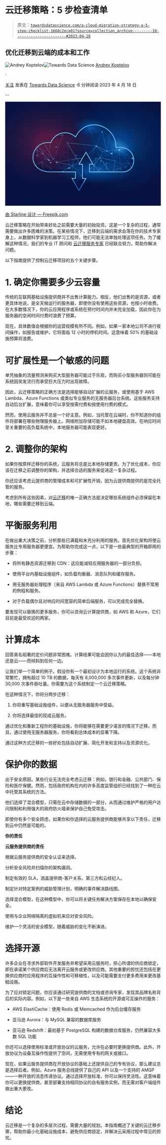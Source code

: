 # 云迁移策略：5 步检查清单

> 原文：[`towardsdatascience.com/a-cloud-migration-strategy-a-5-step-checklist-1668c2ece01?source=collection_archive---------18-----------------------#2023-04-18`](https://towardsdatascience.com/a-cloud-migration-strategy-a-5-step-checklist-1668c2ece01?source=collection_archive---------18-----------------------#2023-04-18)

## 优化迁移到云端的成本和工作

[](https://medium.com/@a.koptelov?source=post_page-----1668c2ece01--------------------------------)![Andrey Koptelov](https://medium.com/@a.koptelov?source=post_page-----1668c2ece01--------------------------------)[](https://towardsdatascience.com/?source=post_page-----1668c2ece01--------------------------------)![Towards Data Science](https://towardsdatascience.com/?source=post_page-----1668c2ece01--------------------------------) [Andrey Koptelov](https://medium.com/@a.koptelov?source=post_page-----1668c2ece01--------------------------------)

·

[关注](https://medium.com/m/signin?actionUrl=https%3A%2F%2Fmedium.com%2F_%2Fsubscribe%2Fuser%2Fd222ee3fb918&operation=register&redirect=https%3A%2F%2Ftowardsdatascience.com%2Fa-cloud-migration-strategy-a-5-step-checklist-1668c2ece01&user=Andrey+Koptelov&userId=d222ee3fb918&source=post_page-d222ee3fb918----1668c2ece01---------------------post_header-----------) 发表在 [Towards Data Science](https://towardsdatascience.com/?source=post_page-----1668c2ece01--------------------------------) ·6 分钟阅读·2023 年 4 月 18 日[](https://medium.com/m/signin?actionUrl=https%3A%2F%2Fmedium.com%2F_%2Fvote%2Ftowards-data-science%2F1668c2ece01&operation=register&redirect=https%3A%2F%2Ftowardsdatascience.com%2Fa-cloud-migration-strategy-a-5-step-checklist-1668c2ece01&user=Andrey+Koptelov&userId=d222ee3fb918&source=-----1668c2ece01---------------------clap_footer-----------)

--

[](https://medium.com/m/signin?actionUrl=https%3A%2F%2Fmedium.com%2F_%2Fbookmark%2Fp%2F1668c2ece01&operation=register&redirect=https%3A%2F%2Ftowardsdatascience.com%2Fa-cloud-migration-strategy-a-5-step-checklist-1668c2ece01&source=-----1668c2ece01---------------------bookmark_footer-----------)![](img/bce53d506d18eee35b31785e2f4c8032.png)

[由 Starline 设计 — Freepik.com](https://www.freepik.com)

云迁移策略在开始带来好处之前需要大量的初始投资。这是一个复杂的过程，通常需要做出许多困难的决策。在某些情况下，迁移到云端的需求会落在你的技术专家身上，从数据科学家到机器学习工程师，他们可能无法单独处理这项任务。为了缓解这种情况，我们的专业 IT 顾问和 [云迁移服务专家](https://www.itransition.com/cloud) 已经联合努力，帮助你解决问题。

以下指南提供了控制云迁移项目的五个关键步骤。

# 1\. 确定你需要多少云容量

传统的互联网基础设施提供商并不出售计算能力。相反，他们出售的是资源，或者更具体地说，是全天候运行的服务器，即使你没有使用这些资源，也按小时收费。在大多数情况下，你的云应用程序或系统在预付时间内并未完全加载，因此你在为服务器的空闲时间付费时浪费了预算。

现在，具体数值会根据你的运营规模有所不同。例如，如果一家本地公司不进行夜间操作，如报告或维护，它将面临 12 小时的停机时间。这意味着 50% 的基础设施预算将浪费。

# 可扩展性是一个敏感的问题

单凭抽象的流量预测来购买大型服务器可能过于乐观，而购买小型服务器则可能在系统因突发流行而承受巨大压力时出现故障。

因此，云迁移策略的正确方法是选择能够自动扩展的云服务，或使用基于 AWS Lambda、Azure Functions 或类似专业服务的无服务器后台系统。这些服务支持自动后台扩展，意味着你可以享受按需付费和按使用付费的模式。

然而，使用云服务并不总是一个好主意。例如，当托管在云端时，你不知道你的组件将部署在哪些物理服务器上。网络附加存储可能不如本地硬盘高效。在响应时间至关重要的高负载系统中，本地服务器可能表现更好。

# 2\. 调整你的架构

如果你按原样迁移你的系统，云服务将总是比本地存储更贵。为了优化成本，你应该在迁移之前调整你的架构，并选择合适的服务来促进这一复杂过程。

你还应该考虑云提供商的管理成本和可扩展性开销，因为云提供商提供的是完全托管的服务。

考虑到所有这些因素，对[云迁移](https://www.g2.com/glossary/cloud-migration-definition)的唯一正确方法是决定哪些系统组件必须保留在本地，哪些需要迁移到云端。

# 平衡服务利用

在做出重大决策之前，分析那些已满载和未充分利用的服务。首先优化架构将使云服务比专用服务器更便宜。为帮助你完成这一点，以下是一些最典型的开箱即用的步骤：

+   将所有静态资源迁移到 CDN：这应能减轻应用服务器的一部分负担。

+   使用平台内基础设施组件，如负载均衡器、消息队列和缓存服务。

+   用无服务器处理程序（来自 AWS Lambda 或 Azure Functions）替换不常用的例程和服务。

+   对于负载偶尔且对响应时间宽容的简单后端服务，可以完成完全替换。

要发现可以替换的更多服务，你可以咨询云计算提供商，如 AWS 和 Azure，它们目前是最受欢迎的两家。

# 计算成本

回答臭名昭著的定价问题非常困难。计算结果可能会因你认为的最佳选择——本地还是云——而倾斜到任何一边。

让我们举一个简单的例子。假设你有一个最初设计为本地运行的系统。这个系统非常繁忙，拥有超过 10 TB 的数据，每天有 8,000,000 多次事件更新，以及每分钟 30,000 次事件吞吐量。你需要为这个系统制定一个云迁移策略。

在这种情况下，你将分两步迁移：

1.  你将重写基础设施组件，以便从无服务器服务中受益。

1.  你将选择最佳的现成云服务。

通过优化和重新工程你的基础设施，你将能够在需要更少语言的情况下迁移。而且，通过使用无服务器服务，你将看到总体成本的显著下降。

通过这种方式迁移的一些好处包括自动扩展、简化开发和支持以及资源优化。

# 保护你的数据

出于安全原因，某些行业无法完全考虑云迁移：例如，银行和金融、公共部门、保险和医疗保健。然而，包括政府机构在内的许多高度监管组织已经找到了一种在云中托管其系统的方法。

他们选择了混合模型，只需在云中存储数据的一部分，从而通过维护严格的用户访问限制和利用强大的政府防火墙来保护自己免受攻击。

即使你有多个安全顾虑，如果你和你选择的云服务提供商能够共享以下责任，迁移到云中仍然是可能的。

**你的责任**

**云服务提供商的责任**

根据云服务提供商的安全认证来选择。

分析安全风险并扫描你的架构漏洞。

制定有效的 SLA，涵盖提供商-客户关系、第三方和云经纪人。

制定针对特定案例的威胁管理计划，明确的事件解决路线图。

选择混合模型，在这种模型中，你可以将关键任务解决方案保存在本地以确保安全。

使用与企业网络隔离的虚拟机来应对安全风险。

维护一个灵活的安全模型，随着威胁的变化不断演进。

# 选择开源

许多企业在寻求外部软件开发服务并希望采用云服务时，担心所谓的供应商锁定，即在承诺某个供应商后无法离开云服务或更改供应商。其他重要的担忧还包括在更换供应商时应用程序的互操作性和可移植性，以及可能需要支付更多费用来更改基础设施。

为了应对锁定问题，你应该通过研究提供商的文档或咨询专家，发现其品牌名称背后的实际内容。例如，以下是一些来自 AWS 生态系统的开源或可互操作的服务：

+   AWS ElastiCache：使用 Redis 或 Memcached 作为后台缓存服务

+   亚马逊 Aurora：与 MySQL 兼容的数据库服务

+   亚马逊 Redshift：最初基于 PostgreSQL 构建的数据仓库服务，仍然兼容大多数 SQL 功能

你还可以选择使用标准或开放协议的云服务，允许在必要时更换提供商。此外，开放协议为设备互操作性提供了空间，无需使用专有的网关或接口。

现在，如果云服务提供商在开放协议的基础上还提供自己的专有协议，那么建议总是选择后者。例如，Azure 服务总线提供了自己的 API 以及一个支持的 AMQP——一种开放的消息传递协议。通过选择开放标准，你可以保持灵活性。这意味着你可以更换提供商，甚至部署支持相同协议的自有服务实例，而无需对客户端组件做出重大更改。

# 结论

云迁移是一个复杂的多层次过程，需要大量的规划。本指南概述了关键的云迁移步骤，帮助你最小化基础设施成本，避免供应商锁定，并解决云采用过程中常见的担忧。
